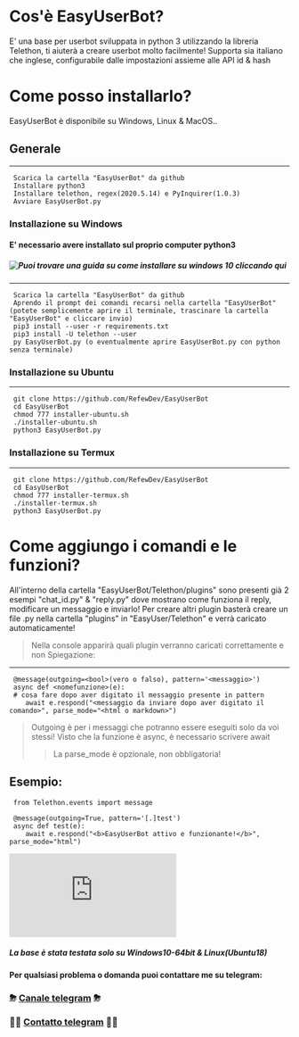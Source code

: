 # Cos'è EasyUserBot?
E' una base per userbot sviluppata in python 3 utilizzando la libreria Telethon, ti aiuterà a creare userbot molto facilmente!
Supporta sia italiano che inglese, configurabile dalle impostazioni assieme alle API id & hash

# Come posso installarlo?
EasyUserBot è disponibile su Windows, Linux & MacOS..

## Generale
------
     Scarica la cartella "EasyUserBot" da github
     Installare python3
     Installare telethon, regex(2020.5.14) e PyInquirer(1.0.3)
     Avviare EasyUserBot.py


### Installazione su Windows
#### E' necessario avere installato sul proprio computer python3
##### ![Puoi trovare una guida su come installare su windows 10 cliccando qui](https://phoenixnap.com/kb/how-to-install-python-3-windows)
------
     Scarica la cartella "EasyUserBot" da github
     Aprendo il prompt dei comandi recarsi nella cartella "EasyUserBot"(potete semplicemente aprire il terminale, trascinare la cartella "EasyUserBot" e cliccare invio)
     pip3 install --user -r requirements.txt
     pip3 install -U telethon --user
     py EasyUserBot.py (o eventualmente aprire EasyUserBot.py con python senza terminale)

### Installazione su Ubuntu
------
     git clone https://github.com/RefewDev/EasyUserBot
     cd EasyUserBot
     chmod 777 installer-ubuntu.sh
     ./installer-ubuntu.sh
     python3 EasyUserBot.py
     
### Installazione su Termux
------
     git clone https://github.com/RefewDev/EasyUserBot
     cd EasyUserBot
     chmod 777 installer-termux.sh
     ./installer-termux.sh
     python3 EasyUserBot.py
     
# Come aggiungo i comandi e le funzioni?
All'interno della cartella "EasyUserBot/Telethon/plugins" sono presenti già 2 esempi "chat_id.py" & "reply.py" dove mostrano come funziona il reply, modificare un messaggio e inviarlo!
Per creare altri plugin basterà creare un file .py nella cartella "plugins" in "EasyUser/Telethon" e verrà caricato automaticamente!
> Nella console apparirà quali plugin verranno caricati correttamente e non
Spiegazione:
------
     @message(outgoing=<bool>(vero o falso), pattern='<messaggio>')
     async def <nomefunzione>(e):
     # cosa fare dopo aver digitato il messaggio presente in pattern
        await e.respond("<messaggio da inviare dopo aver digitato il comando>", parse_mode="<html o markdown>")
> Outgoing è per i messaggi che potranno essere eseguiti solo da voi stessi!
> Visto che la funzione è async, è necessario scrivere await
>> La parse_mode è opzionale, non obbligatoria!

Esempio:
------
     from Telethon.events import message

     @message(outgoing=True, pattern='[.]test')
     async def test(e):
        await e.respond("<b>EasyUserBot attivo e funzionante!</b>", parse_mode="html")

![Puoi trovare altre spiegazioni cliccando qui!](https://docs.telethon.dev/en/latest/basic/quick-start.html)

##### La base è stata testata solo su Windows10-64bit & Linux(Ubuntu18)

**Per qualsiasi problema o domanda puoi contattare me su telegram:**
### ⛈ [Canale telegram](https://t.me/RefewDevOfficial) ⛈
### 👨‍💻 [Contatto telegram](https://t.me/Refew) 👨‍💻
